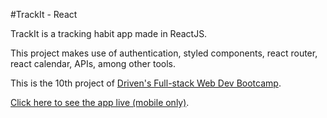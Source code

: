 #TrackIt - React 

TrackIt is a tracking habit app made in ReactJS.

This project makes use of authentication, styled components, react router, react calendar, APIs, among other tools.

This is the 10th project of [Driven's Full-stack Web Dev Bootcamp](https://driven.com.br).

[Click here to see the app live (mobile only)](https://trackit-react-steel.vercel.app).
